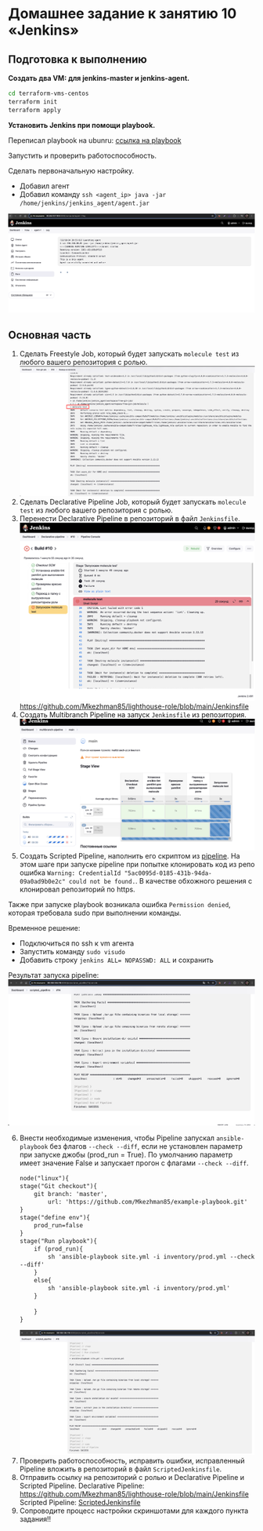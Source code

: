 # Домашнее задание к занятию 10 «Jenkins»

## Подготовка к выполнению

**Создать два VM: для jenkins-master и jenkins-agent.**

```bash
cd terraform-vms-centos
terraform init
terraform apply
```

**Установить Jenkins при помощи playbook.**

Переписал playbook на ubunru: [ссылка на playbook](./infrastructure/ubuntu_jenkins.yml)

Запустить и проверить работоспособность.

Сделать первоначальную настройку.
- Добавил агент
- Добавил команду `ssh <agent_ip> java -jar /home/jenkins/jenkins_agent/agent.jar`

![alt text](image-2.png)

## Основная часть

1. Сделать Freestyle Job, который будет запускать `molecule test` из любого вашего репозитория с ролью.
![alt text](image-1.png)
2. Сделать Declarative Pipeline Job, который будет запускать `molecule test` из любого вашего репозитория с ролью.
3. Перенести Declarative Pipeline в репозиторий в файл `Jenkinsfile`.
![alt text](image-3.png)
https://github.com/Mkezhman85/lighthouse-role/blob/main/Jenkinsfile
4. Создать Multibranch Pipeline на запуск `Jenkinsfile` из репозитория.
![alt text](image-4.png)
5. Создать Scripted Pipeline, наполнить его скриптом из [pipeline](./pipeline).
На этом шаге при запуске pipeline при попытке клонировать код из репо ошибка `Warning: CredentialId "5ac0095d-0185-431b-94da-09a0ad9b0e2c" could not be found.`. В качестве обхожного решения с клонировал репозиторий по https.

Также при запуске playbook возникала ошибка `Permission denied`, которая требовала sudo при выполнении команды.

Временное решение:
- Подключиться по ssh к vm агента
- Запустить команду `sudo visudo`
- Добавить строку `jenkins ALL= NOPASSWD: ALL` и сохранить

Результат запуска pipeline:
![alt text](image-7.png)

6. Внести необходимые изменения, чтобы Pipeline запускал `ansible-playbook` без флагов `--check --diff`, 
    если не установлен параметр при запуске джобы (prod_run = True). 
    По умолчанию параметр имеет значение False и запускает прогон с флагами `--check --diff`.
    ```jenkins
    node("linux"){
    stage("Git checkout"){
        git branch: 'master',
            url: 'https://github.com/Mkezhman85/example-playbook.git'
    }
    stage("define env"){
        prod_run=false
    }
    stage("Run playbook"){
        if (prod_run){
            sh 'ansible-playbook site.yml -i inventory/prod.yml --check --diff'
        }
        else{
            sh 'ansible-playbook site.yml -i inventory/prod.yml'
        }

        }
    }
    ```
    ![alt text](image-8.png)
7. Проверить работоспособность, исправить ошибки, исправленный Pipeline вложить в репозиторий в файл `ScriptedJenkinsfile`.
8. Отправить ссылку на репозиторий с ролью и Declarative Pipeline и Scripted Pipeline.
 Declarative Pipeline: https://github.com/Mkezhman85/lighthouse-role/blob/main/Jenkinsfile
 Scripted Pipeline: [ScriptedJenkinsfile](./pipeline/ScriptedJenkinsfile)
9. Сопроводите процесс настройки скриншотами для каждого пункта задания!!

